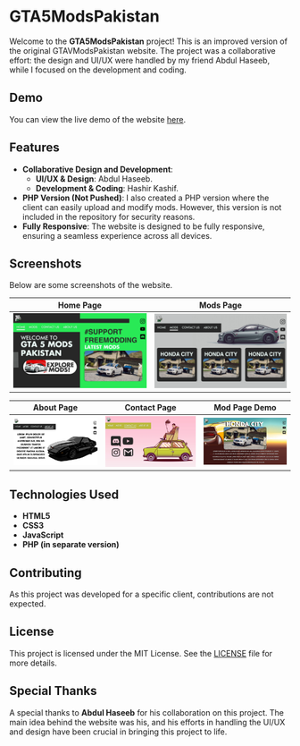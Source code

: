 # GTA5ModsPakistan

Welcome to the **GTA5ModsPakistan** project! This is an improved version of the original GTAVModsPakistan website. The project was a collaborative effort: the design and UI/UX were handled by my friend Abdul Haseeb, while I focused on the development and coding.

## Demo

You can view the live demo of the website [here](https://ihashir.github.io/gta5modspk).

## Features

- **Collaborative Design and Development**: 
  - **UI/UX & Design**: Abdul Haseeb.
  - **Development & Coding**: Hashir Kashif.
- **PHP Version (Not Pushed)**: I also created a PHP version where the client can easily upload and modify mods. However, this version is not included in the repository for security reasons.
- **Fully Responsive**: The website is designed to be fully responsive, ensuring a seamless experience across all devices.

## Screenshots

Below are some screenshots of the website.

| Home Page | Mods Page |
|-----------|-----------|
| ![Home](screens/home.png) | ![Mods](screens/mods.png) |

| About Page | Contact Page | Mod Page Demo |
|------------|--------------|--------------|
| ![About](screens/about.png) | ![Contact](screens/contact.png) | ![Page](screens/page.png) |

## Technologies Used

- **HTML5**
- **CSS3**
- **JavaScript**
- **PHP (in separate version)**

## Contributing

As this project was developed for a specific client, contributions are not expected.

## License

This project is licensed under the MIT License. See the [LICENSE](LICENSE) file for more details.

## Special Thanks

A special thanks to **Abdul Haseeb** for his collaboration on this project. The main idea behind the website was his, and his efforts in handling the UI/UX and design have been crucial in bringing this project to life.
